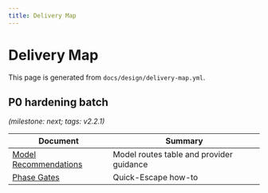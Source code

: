 ```yaml
---
title: Delivery Map
---
```


# Delivery Map

This page is generated from `docs/design/delivery-map.yml`.

## P0 hardening batch

_(milestone: next; tags: v2.2.1)_

| Document | Summary |
|---|---|
| [Model Recommendations](../kb/howtos/model-recommendations.md) | Model routes table and provider guidance |
| [Phase Gates](../kb/howtos/phase-gates.md) | Quick-Escape how-to |
